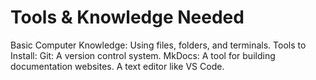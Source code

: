 # Tools & Knowledge Needed

Basic Computer Knowledge: Using files, folders, and terminals.
Tools to Install:
Git: A version control system.
MkDocs: A tool for building documentation websites.
A text editor like VS Code.
